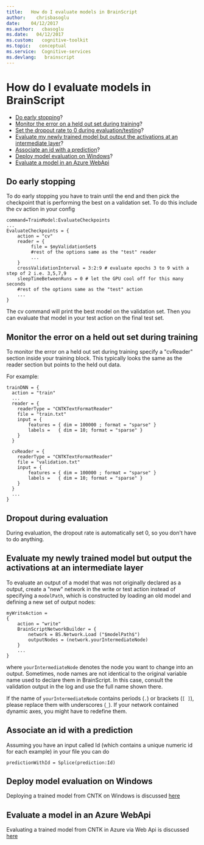 ```yaml
---
title:   How do I evaluate models in BrainScript
author:    chrisbasoglu
date:    04/12/2017
ms.author:   cbasoglu
ms.date:   04/12/2017
ms.custom:   cognitive-toolkit
ms.topic:   conceptual
ms.service:  Cognitive-services
ms.devlang:   brainscript
---
```


# How do I evaluate models in BrainScript

* [Do early stopping](#do-early-stopping)? 
* [Monitor the error on a held out set during training](#monitor-the-error-on-a-held-out-set-during-training)?  
* [Set the dropout rate to 0 during evaluation/testing](#Dropout-during-evaluation)? 
* [Evaluate my newly trained model but output the activations at an intermediate layer](#evaluate-my-newly-trained-model-but-output-the-activations-at-an-intermediate-layer)? 
* [Associate an id with a prediction](#associate-an-id-with-a-prediction)? 
* [Deploy model evaluation on Windows](#eval-samples-in-cntk-binary-download-package-for-windows)? 
* [Evaluate a model in an Azure WebApi](./Evaluate-a-model-in-an-Azure-WebApi.md) 

## Do early stopping

To do early stopping you have to train until the end and then pick the checkpoint that is performing the best on a validation set. To do this include the cv action in your config
```
command=TrainModel:EvaluateCheckpoints
...
EvaluateCheckpoints = {
    action = "cv"
    reader = {
         file = $myValidationSet$
         #rest of the options same as the "test" reader
         ...
    }
    crossValidationInterval = 3:2:9 # evaluate epochs 3 to 9 with a step of 2 i.e. 3,5,7,9
    sleepTimeBetweenRuns = 0 # let the GPU cool off for this many seconds
    #rest of the options same as the "test" action
    ...
}
```
The cv command will print the best model on the validation set. Then you can evaluate that model in your test action on the final test set. 

## Monitor the error on a held out set during training

To monitor the error on a held out set during training specify a "cvReader" section inside your training block. This typically looks the same as the reader section but points to the held out data.

For example:
```
trainDNN = {
  action = "train"
  ...
  reader = {
    readerType = "CNTKTextFormatReader"
    file = "train.txt"
    input = {
        features = { dim = 100000 ; format = "sparse" }
        labels =   { dim = 10; format = "sparse" }
    }
  }

  cvReader = {
    readerType = "CNTKTextFormatReader"
    file = "validation.txt"
    input = {
        features = { dim = 100000 ; format = "sparse" }
        labels =   { dim = 10; format = "sparse" }
    }
  }
  ...
}
```

## Dropout during evaluation

During evaluation, the dropout rate is automatically set 0, so you don't have to do anything.

## Evaluate my newly trained model but output the activations at an intermediate layer

To evaluate an output of a model that was not originally declared as a output,
create a "new" network in the write or test action instead of specifying a `modelPath`,
which is constructed by loading an old model and defining a new set of output nodes:

    myWriteAction =
    {
        action = "write"
        BrainScriptNetworkBuilder = {
            network = BS.Network.Load ("$modelPath$")
            outputNodes = (network.yourIntermediateNode)
        }
        ...
    }

where `yourIntermediateNode` denotes the node you want to change into an output.
Sometimes, node names are not identical to the original variable name
used to declare them in BrainScript.
In this case, consult the validation output in the log and use the full name shown there.

If the name of `yourIntermediateNode` contains periods (`.`) or brackets (`[ ]`), please replace them with underscores (`_`). If your network contained dynamic axes, you might have to redefine them.

## Associate an id with a prediction

Assuming you have an input called Id (which contains a unique numeric id for each example) in your file you can do
```
predictionWithId = Splice(prediction:Id)
```  

## Deploy model evaluation on Windows

Deploying a trained model from CNTK on Windows is discussed [here](./CNTK-Evaluation-Overview#eval-samples-in-cntk-binary-download-package-for-windows)

## Evaluate a model in an Azure WebApi

Evaluating a trained model from CNTK in Azure via Web Api is discussed [here](./Evaluate-a-model-in-an-Azure-WebApi) 


